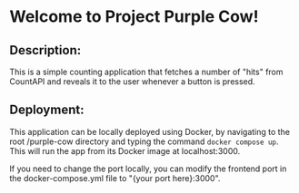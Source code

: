 # Welcome to Project Purple Cow!

## Description:

This is a simple counting application that fetches a number of "hits" from CountAPI and reveals it to the user whenever a button is pressed.

## Deployment:

This application can be locally deployed using Docker, by navigating to the root /purple-cow directory and typing the command `docker compose up`. This will run the app from its Docker image at localhost:3000. 

If you need to change the port locally, you can modify the frontend port in the docker-compose.yml file to "{your port here}:3000".
